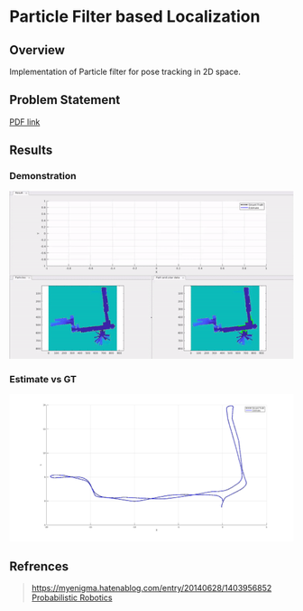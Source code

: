 # Particle Filter based Localization
## Overview
Implementation of Particle filter for pose tracking in 2D space.

## Problem Statement
[PDF link](week4.pdf)

## Results
### Demonstration
<p align="center">
<img src="results/demo.gif" width="800"/>
</p>

### Estimate vs GT
<p align="middle">
  <img src="./results/gtvsest.png" />
</p>

## Refrences
> https://myenigma.hatenablog.com/entry/20140628/1403956852  
> [Probabilistic Robotics](http://www.probabilistic-robotics.org/)
